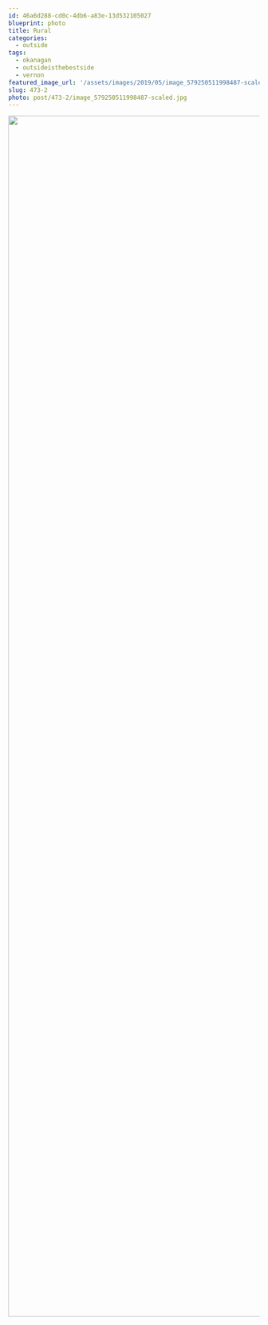 ```yaml
---
id: 46a6d288-cd0c-4db6-a83e-13d532105027
blueprint: photo
title: Rural
categories:
  - outside
tags:
  - okanagan
  - outsideisthebestside
  - vernon
featured_image_url: '/assets/images/2019/05/image_579250511998487-scaled.jpg'
slug: 473-2
photo: post/473-2/image_579250511998487-scaled.jpg
---
```

<p><img src="/assets/images/2019/05/image_579250511998487.jpg" class="size-full" width="3000" height="2406"></p>
